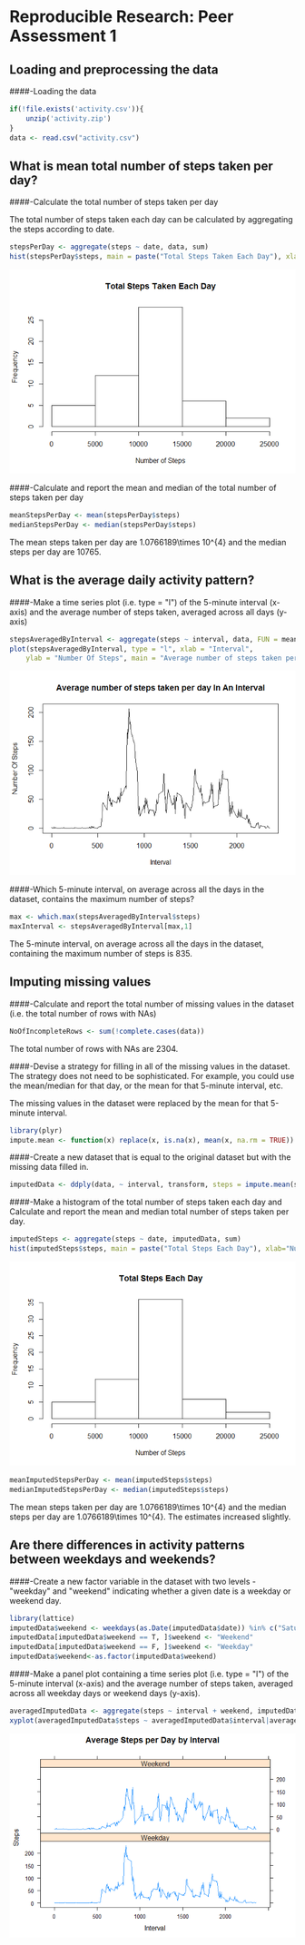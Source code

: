 # Reproducible Research: Peer Assessment 1


## Loading and preprocessing the data
  
####-Loading the data  


```r
if(!file.exists('activity.csv')){
    unzip('activity.zip')
}
data <- read.csv("activity.csv")
```

  
## What is mean total number of steps taken per day?

####-Calculate the total number of steps taken per day

The total number of steps taken each day can be calculated by aggregating the steps according to date.


```r
stepsPerDay <- aggregate(steps ~ date, data, sum)
hist(stepsPerDay$steps, main = paste("Total Steps Taken Each Day"), xlab="Number of Steps")
```

![](PA1_template_files/figure-html/unnamed-chunk-2-1.png) 

####-Calculate and report the mean and median of the total number of steps taken per day


```r
meanStepsPerDay <- mean(stepsPerDay$steps)
medianStepsPerDay <- median(stepsPerDay$steps)
```

The mean steps taken per day are 1.0766189\times 10^{4} and the median steps per day are 10765.

## What is the average daily activity pattern?

####-Make a time series plot (i.e. type = "l") of the 5-minute interval (x-axis) and the average number of steps taken, averaged across all days (y-axis)


```r
stepsAveragedByInterval <- aggregate(steps ~ interval, data, FUN = mean)
plot(stepsAveragedByInterval, type = "l", xlab = "Interval", 
    ylab = "Number Of Steps", main = "Average number of steps taken per day In An Interval")
```

![](PA1_template_files/figure-html/unnamed-chunk-4-1.png) 

####-Which 5-minute interval, on average across all the days in the dataset, contains the maximum number of steps?


```r
max <- which.max(stepsAveragedByInterval$steps)
maxInterval <- stepsAveragedByInterval[max,1]
```

The 5-minute interval, on average across all the days in the dataset, containing the maximum number of steps is 835.


## Imputing missing values

####-Calculate and report the total number of missing values in the dataset (i.e. the total number of rows with NAs)
  

```r
NoOfIncompleteRows <- sum(!complete.cases(data))
```

The total number of rows with NAs are 2304.

####-Devise a strategy for filling in all of the missing values in the dataset. The strategy does not need to be sophisticated. For example, you could use the mean/median for that day, or the mean for that 5-minute interval, etc.

The missing values in the dataset were replaced by the mean for that 5-minute interval. 



```r
library(plyr)
impute.mean <- function(x) replace(x, is.na(x), mean(x, na.rm = TRUE))
```


####-Create a new dataset that is equal to the original dataset but with the missing data filled in.


```r
imputedData <- ddply(data, ~ interval, transform, steps = impute.mean(steps))
```


####-Make a histogram of the total number of steps taken each day and Calculate and report the mean and median total number of steps taken per day. 



```r
imputedSteps <- aggregate(steps ~ date, imputedData, sum)
hist(imputedSteps$steps, main = paste("Total Steps Each Day"), xlab="Number of Steps")
```

![](PA1_template_files/figure-html/unnamed-chunk-9-1.png) 

```r
meanImputedStepsPerDay <- mean(imputedSteps$steps)
medianImputedStepsPerDay <- median(imputedSteps$steps)
```

The mean steps taken per day are 1.0766189\times 10^{4} and the median steps per day are 1.0766189\times 10^{4}. The estimates increased slightly.



## Are there differences in activity patterns between weekdays and weekends?

####-Create a new factor variable in the dataset with two levels - "weekday" and "weekend" indicating whether a given date is a weekday or weekend day.



```r
library(lattice)
imputedData$weekend <- weekdays(as.Date(imputedData$date)) %in% c("Saturday", "Sunday")
imputedData[imputedData$weekend == T, ]$weekend <- "Weekend"
imputedData[imputedData$weekend == F, ]$weekend <- "Weekday"
imputedData$weekend<-as.factor(imputedData$weekend)
```


####-Make a panel plot containing a time series plot (i.e. type = "l") of the 5-minute interval (x-axis) and the average number of steps taken, averaged across all weekday days or weekend days (y-axis). 


```r
averagedImputedData <- aggregate(steps ~ interval + weekend, imputedData, mean)
xyplot(averagedImputedData$steps ~ averagedImputedData$interval|averagedImputedData$weekend, main="Average Steps per Day by Interval",xlab="Interval", ylab="Steps",layout=c(1,2), type="l")
```

![](PA1_template_files/figure-html/unnamed-chunk-11-1.png) 


